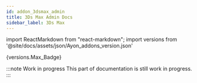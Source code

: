 ```yaml
---
id: addon_3dsmax_admin
title: 3Ds Max Admin Docs
sidebar_label: 3Ds Max
---
```

import ReactMarkdown from "react-markdown";
import versions from '@site/docs/assets/json/Ayon_addons_version.json'

<ReactMarkdown>
{versions.Max_Badge}
</ReactMarkdown>

:::note Work in progress
This part of documentation is still work in progress.
:::
